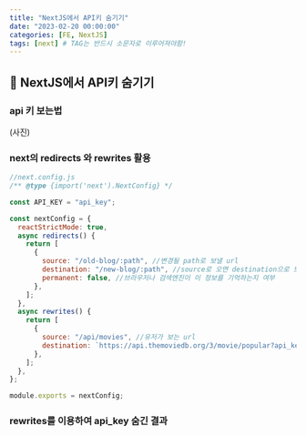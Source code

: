 ```yaml
---
title: "NextJS에서 API키 숨기기"
date: "2023-02-20 00:00:00"
categories: [FE, NextJS]
tags: [next] # TAG는 반드시 소문자로 이루어져야함!
---
```


## 📌 NextJS에서 API키 숨기기

### api 키 보는법

(사진)

### next의 redirects 와 rewrites 활용

```javascript
//next.config.js
/** @type {import('next').NextConfig} */

const API_KEY = "api_key";

const nextConfig = {
  reactStrictMode: true,
  async redirects() {
    return [
      {
        source: "/old-blog/:path", //변경될 path로 보낼 url
        destination: "/new-blog/:path", //source로 오면 destination으로 보냄
        permanent: false, //브라우저나 검색엔진이 이 정보를 기억하는지 여부
      },
    ];
  },
  async rewrites() {
    return [
      {
        source: "/api/movies", //유저가 보는 url
        destination: `https://api.themoviedb.org/3/movie/popular?api_key=${API_KEY}`, //실제로 보내는 url
      },
    ];
  },
};

module.exports = nextConfig;
```

### rewrites를 이용하여 api_key 숨긴 결과
